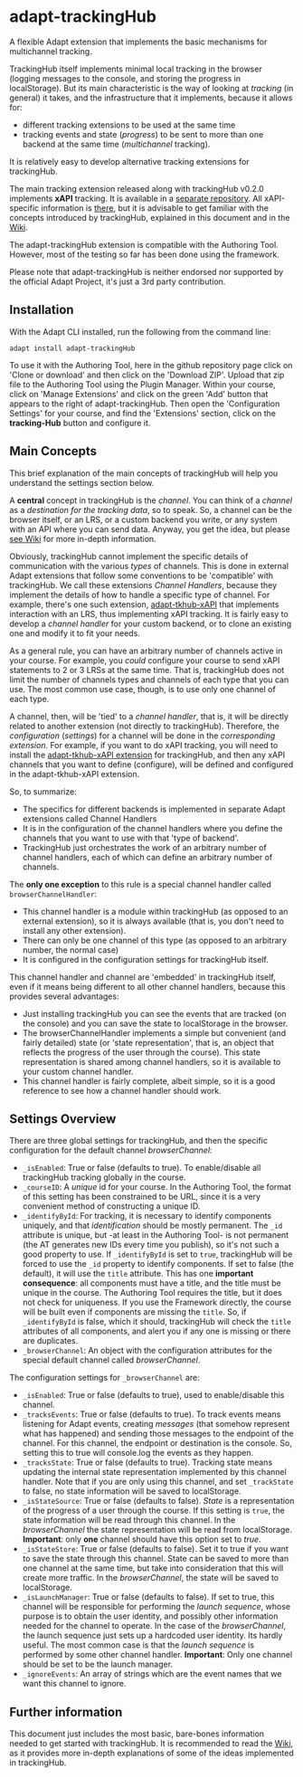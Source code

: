 # adapt-trackingHub

A flexible Adapt extension that implements the basic mechanisms for multichannel tracking.

TrackingHub itself implements  minimal local tracking in the browser (logging messages to the console, and storing the progress in localStorage). But its main characteristic is the  way of looking at _tracking_ (in general) it takes, and the infrastructure that it implements, because it allows for:

* different tracking extensions to be used at the same time
* tracking events and state (_progress_) to be sent to more than one backend at the same time (_multichannel_ tracking).

It is relatively easy to develop alternative tracking extensions for trackingHub.

The main tracking extension released along with trackingHub v0.2.0 implements **xAPI** tracking. It is available in a [separate repository](https://github.com/Acutilis/adapt-tkhub-xAPI). All xAPI-specific information is [there](https://github.com/Acutilis/adapt-tkhub-xAPI), but it is advisable to get familiar with the concepts introduced by trackingHub, explained in this document and in the [Wiki](https://github.com/Acutilis/adapt-trackingHub/wiki).

The adapt-trackingHub extension is compatible with the Authoring Tool. However, most of the testing so far has been done using the framework.

Please note that adapt-trackingHub is neither endorsed nor supported by the official Adapt Project, it's just a 3rd party contribution.


## Installation

With the Adapt CLI installed, run the following from the command line:

`adapt install adapt-trackingHub`

To use it with the Authoring Tool, here in the github repository page click on 'Clone or download' and then click on the  'Download ZIP'. Upload that zip file to the Authoring Tool using the Plugin Manager. Within your course, click on 'Manage Extensions' and click on the green 'Add' button that appears to the right of adapt-trackingHub. Then open the 'Configuration Settings' for your course, and find the 'Extensions' section, click on the **tracking-Hub** button and configure it. 


## Main Concepts

This brief explanation of the main concepts of trackingHub will help you understand the settings section below.

A **central** concept in trackingHub is the _channel_.  You can think of a _channel_ as a _destination for the tracking data_, so to speak. So, a channel can be the browser itself, or an LRS, or a custom backend you write, or any system with an API where you can send data. Anyway, you get the idea, but please [see Wiki](https://github.com/Acutilis/adapt-trackingHub/wiki) for more in-depth information. 

Obviously, trackingHub cannot implement the specific details of communication with the various _types_ of channels. This is done in external Adapt extensions that follow some conventions to be 'compatible' with trackingHub. We call these extensions _Channel Handlers_, because they implement the details of how to handle a specific type of channel. For example, there's one such extension, [adapt-tkhub-xAPI](https://github.com/Acutilis/adapt-tkhub-xAPI/wiki) that implements interaction with an LRS, thus implementing xAPI tracking. It is fairly easy to develop a _channel handler_ for your custom backend, or to clone an existing one and modify it to fit your needs.

As a general rule, you can have an arbitrary number of channels active in your course. For example, you _could_ configure your course to send xAPI statements to 2 or 3 LRSs at the same time. That is, trackingHub does not limit the number of channels types and channels of each type that you can use. The most common use case, though, is to use only one channel of each type. 

A channel, then, will be 'tied' to a _channel handler_, that is, it will be directly related to another extension (not directly to trackingHub). Therefore, the _configuration_ (_settings_) for a channel will be done in the _corresponding extension_. For example, if you want to do xAPI tracking, you will need to install the [adapt-tkhub-xAPI extension](https://github.com/Acutilis/adapt-tkhub-xAPI) for trackingHub, and then any xAPI channels that you want to define (configure), will be defined and configured in the adapt-tkhub-xAPI extension.

So, to summarize:
- The specifics for different backends is implemented in separate Adapt extensions called Channel Handlers
- It is in the configuration of the channel handlers where you define the channels that you want to use with that 'type of backend'.
- TrackingHub just orchestrates the work of an arbitrary number of channel handlers, each of which can define an arbitrary number of channels.

The **only one exception** to this rule is a special channel handler called `browserChannelHandler`:
- This channel handler is a module within trackingHub (as opposed to an external extension), so it is always available (that is, you don't need to install any other extension).
- There can only be one channel of this type (as opposed to an arbitrary number, the normal case)
- It is configured in the configuration settings for trackingHub itself.

This channel handler and channel are 'embedded' in trackingHub itself, even if it means being different to all other channel handlers, because this provides several advantages:
- Just installing trackingHub you can see  the events that are tracked (on the console) and you can save the state to localStorage in the browser. 
- The browserChannelHandler implements a simple but convenient (and fairly detailed) state (or 'state representation', that is, an object that reflects the progress of the user through the course). This state representation is shared among channel handlers, so it is available to your custom channel handler.
- This channel handler is fairly complete, albeit simple, so it is a good reference to see how a channel handler should work.


## Settings Overview

There are three global settings for trackingHub, and then the specific configuration for the default channel _browserChannel_:

- `_isEnabled`: True or false (defaults to true). To enable/disable all trackingHub tracking globally in the course.
- `_courseID`: A _unique_ id for your course. In the  Authoring Tool, the format of this setting has been constrained to be URL, since it is a very convenient method of constructing a unique ID.
- `_identifyById`: For tracking, it is necessary to identify components uniquely, and that _identification_ should be mostly permanent. The `_id` attribute is unique, but -at least in the Authoring Tool- is not permanent (the AT generates new IDs every time you publish), so it's not such a good property to use. If `_identifyById` is set to `true`, trackingHub will be forced to use the `_id` property to identify components. If set to false (the default), it will use the `title` attribute. This has one **important consequence**: all components must have a title, and the title must be unique in the course. The Authoring Tool requires the title, but it does not check for uniqueness. If you use the Framework directly, the course will be built even if components are missing the `title`. So, if `_identifyById` is false, which it should, trackingHub will check the `title` attributes of all components, and alert you if any one is missing or there are duplicates.
- `_browserChannel`: An object with the configuration attributes for the special default channel called _browserChannel_.

The configuration settings for `_browserChannel` are:
- `_isEnabled`: True or false (defaults to true), used to enable/disable this channel. 
- `_tracksEvents`: True or false (defaults to true). To track events means listening for Adapt events, creating _messages_ (that somehow represent what has happened) and sending those messages to the endpoint of the channel. For this channel, the endpoint or destination is the console. So, setting this to true will console.log the events as they happen.
- `_tracksState`: True or false (defaults to true). Tracking state means updating the internal state representation implemented by this channel handler. Note that if you are only using this channel, and set `_trackState` to false, no state information will be saved to localStorage.
- `_isStateSource`: True or false (defaults to false).  _State_ is a representation of the progress of a user through the course. If this setting is `true`, the state information will be read through this channel. In the _browserChannel_ the state representation will be read from localStorage.  **Important**: only **one** channel should have this option set to _true_.
- `_isStateStore`: True or false (defaults to false). Set it to true if you want to save the state through this channel. State can be saved to more than one channel at the same time, but take into consideration that this will create more traffic. In the _browserChannel_, the state will be saved to localStorage.
- `_isLaunchManager`: True or false (defaults to false). If set to true, this channel will be responsible for performing the _launch sequence_, whose purpose is to obtain the user identity, and possibly other information needed for the channel to operate. In the case of the _browserChannel_, the launch sequence just sets up a hardcoded user identity. Its hardly useful. The most common case is that the _launch sequence_ is performed by some other channel handler. **Important**: Only one channel should be set to be the launch manager.
- `_ignoreEvents`: An array of strings which are the event names that we want this channel to ignore. 


## Further information

This document just includes the most basic, bare-bones information needed to get started with trackingHub. It is recommended to read the [Wiki](https://github.com/Acutilis/adapt-trackingHub/wiki), as it provides more in-depth explanations of some of the ideas implemented in trackingHub. 

